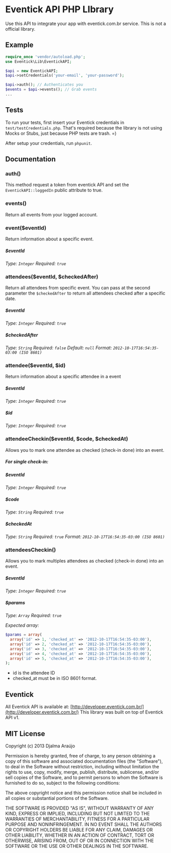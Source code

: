 # Eventick API PHP LIbrary
Use this API to integrate your app with eventick.com.br service. This is not a official library.

## Example
```php
require_once 'vendor/autoload.php';
use Eventick\Lib\EventickAPI;

$api = new EventickAPI;
$api->setCredentials('your-email', 'your-password');

$api->auth(); // Authenticates you
$events = $api->events(); // Grab events
...
```

## Tests
To run your tests, first insert your Eventick credentials in ```test/testCredentials.php```. That's required because the library is not using Mocks or Stubs, just because PHP tests are trash. =)

After setup your credentials, run ```phpunit```.

## Documentation

### auth()
This method request a token from eventick API and set the ```EventickAPI::loggedIn``` public attribute to true.

### events()
Return all events from your logged account.

### event($eventId)
Return information about a specific event.

##### $eventId

*Type: `Integer` Required: `true`*


### attendees($eventId, $checkedAfter)
Return all attendees from specific event.
You can pass at the second parameter the ```$checkedAfter``` to return all attendees checked after a specific date.

##### $eventId

*Type: `Integer` Required: `true`*

##### $checkedAfter

*Type: `String` Required: `false` Default: `null` Format: `2012-10-17T16:54:35-03:00 (ISO 8601)`*

### attendee($eventId, $id)
Return information about a specific attendee in a event

##### $eventId

*Type: `Integer` Required: `true`*

##### $id

*Type: `Integer` Required: `true`*

### attendeeCheckin($eventId, $code, $checkedAt)
Allows you to mark one attendee as checked (check-in done) into an event.

##### For single check-in:
##### $eventId

*Type: `Integer` Required: `true`*

##### $code
*Type: `String` Required: `true`*

##### $checkedAt
*Type: `String` Required: `true` Format: `2012-10-17T16:54:35-03:00 (ISO 8601)`*


### attendeesCheckin()
Allows you to mark multiples attendees as checked (check-in done) into an event.

##### $eventId

*Type: `Integer` Required: `true`*

##### $params
*Type: `Array` Required: `true`*

*Expected array:*

```php
$params = array(
  array('id' => 1, 'checked_at' => '2012-10-17T16:54:35-03:00'),
  array('id' => 2, 'checked_at' => '2012-10-17T16:54:35-03:00'),
  array('id' => 3, 'checked_at' => '2012-10-17T16:54:35-03:00'),
  array('id' => 4, 'checked_at' => '2012-10-17T16:54:35-03:00'),
  array('id' => 5, 'checked_at' => '2012-10-17T16:54:35-03:00'),
);
```
* id is the attendee ID
* checked_at must be in ISO 8601 format.

## Eventick
All Eventick API is available at: [http://developer.eventick.com.br/](http://developer.eventick.com.br/)
This library was built on top of Eventick API v1.

## MIT License
Copyright (c) 2013 Djalma Araújo

Permission is hereby granted, free of charge, to any person obtaining a copy
of this software and associated documentation files (the "Software"), to deal
in the Software without restriction, including without limitation the rights
to use, copy, modify, merge, publish, distribute, sublicense, and/or sell
copies of the Software, and to permit persons to whom the Software is
furnished to do so, subject to the following conditions:

The above copyright notice and this permission notice shall be included in all
copies or substantial portions of the Software.

THE SOFTWARE IS PROVIDED "AS IS", WITHOUT WARRANTY OF ANY KIND, EXPRESS OR
IMPLIED, INCLUDING BUT NOT LIMITED TO THE WARRANTIES OF MERCHANTABILITY,
FITNESS FOR A PARTICULAR PURPOSE AND NONINFRINGEMENT. IN NO EVENT SHALL THE
AUTHORS OR COPYRIGHT HOLDERS BE LIABLE FOR ANY CLAIM, DAMAGES OR OTHER
LIABILITY, WHETHER IN AN ACTION OF CONTRACT, TORT OR OTHERWISE, ARISING FROM,
OUT OF OR IN CONNECTION WITH THE SOFTWARE OR THE USE OR OTHER DEALINGS IN THE
SOFTWARE.

